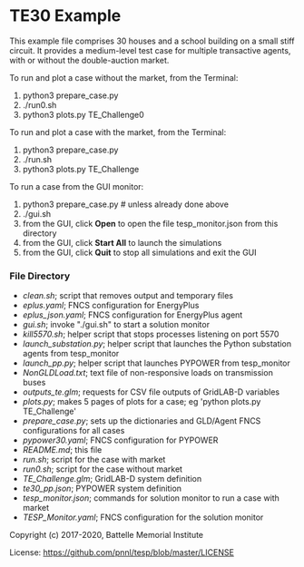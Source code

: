 # TE30 Example

This example file comprises 30 houses and a school building on a small
stiff circuit. It provides a medium-level test case for multiple transactive
agents, with or without the double-auction market.

To run and plot a case without the market, from the Terminal:

1. python3 prepare_case.py
2. ./run0.sh
3. python3 plots.py TE_Challenge0

To run and plot a case with the market, from the Terminal:

1. python3 prepare_case.py
2. ./run.sh 
3. python3 plots.py TE_Challenge

To run a case from the GUI monitor:

1. python3 prepare_case.py  # unless already done above
2. ./gui.sh
3. from the GUI, click **Open** to open the file tesp_monitor.json from this directory
4. from the GUI, click **Start All** to launch the simulations
5. from the GUI, click **Quit** to stop all simulations and exit the GUI

### File Directory

- *clean.sh*; script that removes output and temporary files
- *eplus.yaml*; FNCS configuration for EnergyPlus
- *eplus_json.yaml*; FNCS configuration for EnergyPlus agent
- *gui.sh*; invoke "./gui.sh" to start a solution monitor
- *kill5570.sh*; helper script that stops processes listening on port 5570
- *launch_substation.py*; helper script that launches the Python substation agents from tesp_monitor
- *launch_pp.py*; helper script that launches PYPOWER from tesp_monitor
- *NonGLDLoad.txt*; text file of non-responsive loads on transmission buses
- *outputs_te.glm*; requests for CSV file outputs of GridLAB-D variables
- *plots.py*; makes 5 pages of plots for a case; eg 'python plots.py TE_Challenge'
- *prepare_case.py*; sets up the dictionaries and GLD/Agent FNCS configurations for all cases
- *pypower30.yaml*; FNCS configuration for PYPOWER
- *README.md*; this file
- *run.sh*; script for the case with market
- *run0.sh*; script for the case without market
- *TE_Challenge.glm*; GridLAB-D system definition
- *te30_pp.json*; PYPOWER system definition
- *tesp_monitor.json*; commands for solution monitor to run a case with market
- *TESP_Monitor.yaml*; FNCS configuration for the solution monitor

Copyright (c) 2017-2020, Battelle Memorial Institute

License: https://github.com/pnnl/tesp/blob/master/LICENSE

